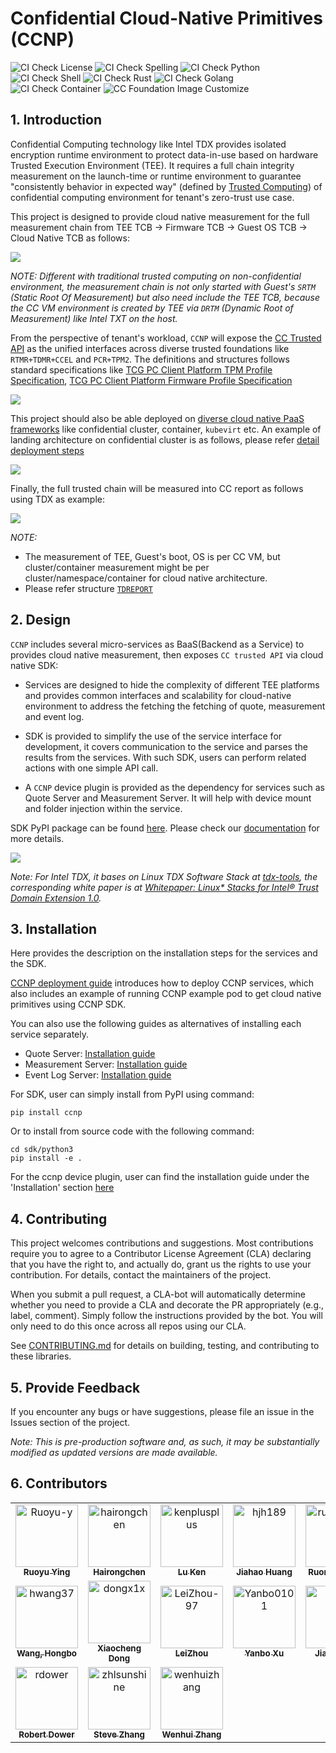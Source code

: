 # Confidential Cloud-Native Primitives (CCNP)

![CI Check License](https://github.com/intel/confidential-cloud-native-primitives/actions/workflows/pr-license-python.yaml/badge.svg)
![CI Check Spelling](https://github.com/intel/confidential-cloud-native-primitives/actions/workflows/pr-doclint.yaml/badge.svg)
![CI Check Python](https://github.com/intel/confidential-cloud-native-primitives/actions/workflows/pr-pylint.yaml/badge.svg)
![CI Check Shell](https://github.com/intel/confidential-cloud-native-primitives/actions/workflows/pr-shell-check.yaml/badge.svg)
![CI Check Rust](https://github.com/intel/confidential-cloud-native-primitives/actions/workflows/pr-check-rust.yaml/badge.svg)
![CI Check Golang](https://github.com/intel/confidential-cloud-native-primitives/actions/workflows/pr-golang-check.yaml/badge.svg)
![CI Check Container](https://github.com/intel/confidential-cloud-native-primitives/actions/workflows/pr-container-check.yaml/badge.svg)
![CC Foundation Image Customize](https://github.com/intel/confidential-cloud-native-primitives/actions/workflows/image-rewriter.yaml/badge.svg)

## 1. Introduction

Confidential Computing technology like Intel TDX provides isolated encryption runtime
environment to protect data-in-use based on hardware Trusted Execution Environment (TEE).
It requires a full chain integrity measurement on the launch-time or runtime environment
to guarantee "consistently behavior in expected way" (defined by
[Trusted Computing](https://en.wikipedia.org/wiki/Trusted_Computing)) of confidential
computing environment for tenant's zero-trust use case.

This project is designed to provide cloud native measurement for the full measurement
chain from TEE TCB -> Firmware TCB -> Guest OS TCB -> Cloud Native TCB as follows:

![](/docs/cc-full-meaurement-chain.png)

_NOTE: Different with traditional trusted computing on non-confidential environment,
the measurement chain is not only started with Guest's `SRTM` (Static Root Of Measurement)
but also need include the TEE TCB, because the CC VM environment is created by TEE
via `DRTM` (Dynamic Root of Measurement) like Intel TXT on the host._

From the perspective of tenant's workload, `CCNP` will expose the [CC Trusted API](https://github.com/cc-api/cc-trusted-api)
as the unified interfaces across diverse trusted foundations like `RTMR+TDMR+CCEL`
and `PCR+TPM2`. The definitions and structures follows standard specifications like
[TCG PC Client Platform TPM Profile Specification](https://trustedcomputinggroup.org/resource/pc-client-platform-tpm-profile-ptp-specification/),
[TCG PC Client Platform Firmware Profile Specification](https://trustedcomputinggroup.org/resource/pc-client-specific-platform-firmware-profile-specification/)

![](/docs/ccnp-architecture-high-level.png)

This project should also be able deployed on [diverse cloud native PaaS frameworks](https://www.redhat.com/en/blog/confidential-computing-use-cases) like confidential cluster, container, `kubevirt` etc.
An example of landing architecture on confidential cluster is as follows, please
refer [detail deployment steps](/deployment/README.md)

![](/docs/ccnp-landing-confidential-cluster.png)

Finally, the full trusted chain will be measured into CC report as follows using
TDX as example:

![](/docs/cc-full-measurement-tdreport.png)

_NOTE:_

- The measurement of TEE, Guest's boot, OS is per CC VM, but cluster/container measurement
might be per cluster/namespace/container for cloud native architecture.
- Please refer structure [`TDREPORT`](https://github.com/tianocore/edk2/blob/master/MdePkg/Include/IndustryStandard/Tdx.h)


## 2. Design

`CCNP` includes several micro-services as BaaS(Backend as a Service) to provides
cloud native measurement, then exposes `CC trusted API` via cloud native SDK:

- Services are designed to hide the complexity of different TEE platforms and provides
common interfaces and scalability for cloud-native environment to address the fetching
the fetching of quote, measurement and event log.

- SDK is provided to simplify the use of the service interface for development,
it covers communication to the service and parses the results from the services.
With such SDK, users can perform related actions with one simple API call.

- A `CCNP` device plugin is provided as the dependency for services such as Quote
Server and Measurement Server. It will help with device mount and folder injection
within the service.

SDK PyPI package can be found [here](https://pypi.org/project/ccnp/). Please check our [documentation](https://intel.github.io/confidential-cloud-native-primitives/) for more details.

![](docs/ccnp_arch.png)

*Note: For Intel TDX, it bases on Linux TDX Software Stack at [tdx-tools](https://github.com/intel/tdx-tools), the corresponding white
paper is at [Whitepaper: Linux* Stacks for Intel® Trust Domain Extension 1.0](https://www.intel.com/content/www/us/en/content-details/779108/whitepaper-linux-stacks-for-intel-trust-domain-extension-1-0.html).*


## 3. Installation

Here provides the description on the installation steps for the services and the
SDK.

[CCNP deployment guide](deployment/README.md) introduces how to deploy CCNP services,
which also includes an example of running CCNP example pod to get cloud native primitives
using CCNP SDK.

You can also use the following guides as alternatives of installing each service
separately.

- Quote Server: [Installation guide](service/quote-server/README.md)
- Measurement Server: [Installation guide](service/measurement-server/README.md)
- Event Log Server: [Installation guide](service/eventlog-server/README.md)

For SDK, user can simply install from PyPI using command:

```
pip install ccnp
```

Or to install from source code with the following command:

```
cd sdk/python3
pip install -e .
```

For the ccnp device plugin, user can find the installation guide under the 'Installation'
section [here](device-plugin/ccnp-device-plugin/README.md)

## 4. Contributing

This project welcomes contributions and suggestions. Most contributions require
you to agree to a Contributor License Agreement (CLA) declaring that you have the
right to, and actually do, grant us the rights to use your contribution. For details,
contact the maintainers of the project.

When you submit a pull request, a CLA-bot will automatically determine whether you
need to provide a CLA and decorate the PR appropriately (e.g., label, comment).
Simply follow the instructions provided by the bot. You will only need to do this
once across all repos using our CLA.

See [CONTRIBUTING.md](CONTRIBUTING.md) for details on building, testing, and contributing
to these libraries.

## 5. Provide Feedback

If you encounter any bugs or have suggestions, please file an issue in the Issues
section of the project.


_Note: This is pre-production software and, as such, it may be substantially modified as updated versions are made available._

## 6. Contributors

<!-- spell-checker: disable -->

<!-- readme: contributors -start -->
<table>
<tr>
    <td align="center">
        <a href="https://github.com/Ruoyu-y">
            <img src="https://avatars.githubusercontent.com/u/70305231?v=4" width="100;" alt="Ruoyu-y"/>
            <br />
            <sub><b>Ruoyu Ying</b></sub>
        </a>
    </td>
    <td align="center">
        <a href="https://github.com/hairongchen">
            <img src="https://avatars.githubusercontent.com/u/105473940?v=4" width="100;" alt="hairongchen"/>
            <br />
            <sub><b>Hairongchen</b></sub>
        </a>
    </td>
    <td align="center">
        <a href="https://github.com/kenplusplus">
            <img src="https://avatars.githubusercontent.com/u/31843217?v=4" width="100;" alt="kenplusplus"/>
            <br />
            <sub><b>Lu Ken</b></sub>
        </a>
    </td>
    <td align="center">
        <a href="https://github.com/hjh189">
            <img src="https://avatars.githubusercontent.com/u/88485603?v=4" width="100;" alt="hjh189"/>
            <br />
            <sub><b>Jiahao  Huang</b></sub>
        </a>
    </td>
    <td align="center">
        <a href="https://github.com/ruomengh">
            <img src="https://avatars.githubusercontent.com/u/90233733?v=4" width="100;" alt="ruomengh"/>
            <br />
            <sub><b>Ruomeng Hao</b></sub>
        </a>
    </td>
    <td align="center">
        <a href="https://github.com/HaokunX-intel">
            <img src="https://avatars.githubusercontent.com/u/108452001?v=4" width="100;" alt="HaokunX-intel"/>
            <br />
            <sub><b>Null</b></sub>
        </a>
    </td></tr>
<tr>
    <td align="center">
        <a href="https://github.com/hwang37">
            <img src="https://avatars.githubusercontent.com/u/36193324?v=4" width="100;" alt="hwang37"/>
            <br />
            <sub><b>Wang, Hongbo</b></sub>
        </a>
    </td>
    <td align="center">
        <a href="https://github.com/dongx1x">
            <img src="https://avatars.githubusercontent.com/u/34326010?v=4" width="100;" alt="dongx1x"/>
            <br />
            <sub><b>Xiaocheng Dong</b></sub>
        </a>
    </td>
    <td align="center">
        <a href="https://github.com/LeiZhou-97">
            <img src="https://avatars.githubusercontent.com/u/102779531?v=4" width="100;" alt="LeiZhou-97"/>
            <br />
            <sub><b>LeiZhou</b></sub>
        </a>
    </td>
    <td align="center">
        <a href="https://github.com/Yanbo0101">
            <img src="https://avatars.githubusercontent.com/u/110962880?v=4" width="100;" alt="Yanbo0101"/>
            <br />
            <sub><b>Yanbo Xu</b></sub>
        </a>
    </td>
    <td align="center">
        <a href="https://github.com/jialeif">
            <img src="https://avatars.githubusercontent.com/u/88661406?v=4" width="100;" alt="jialeif"/>
            <br />
            <sub><b>Jialei Feng</b></sub>
        </a>
    </td>
    <td align="center">
        <a href="https://github.com/jiere">
            <img src="https://avatars.githubusercontent.com/u/6448681?v=4" width="100;" alt="jiere"/>
            <br />
            <sub><b>Jie Ren</b></sub>
        </a>
    </td></tr>
<tr>
    <td align="center">
        <a href="https://github.com/rdower">
            <img src="https://avatars.githubusercontent.com/u/15023397?v=4" width="100;" alt="rdower"/>
            <br />
            <sub><b>Robert Dower</b></sub>
        </a>
    </td>
    <td align="center">
        <a href="https://github.com/zhlsunshine">
            <img src="https://avatars.githubusercontent.com/u/4101246?v=4" width="100;" alt="zhlsunshine"/>
            <br />
            <sub><b>Steve Zhang</b></sub>
        </a>
    </td>
    <td align="center">
        <a href="https://github.com/wenhuizhang">
            <img src="https://avatars.githubusercontent.com/u/2313277?v=4" width="100;" alt="wenhuizhang"/>
            <br />
            <sub><b>Wenhui Zhang</b></sub>
        </a>
    </td></tr>
</table>
<!-- readme: contributors -end -->

<!-- spell-checker: enable -->
